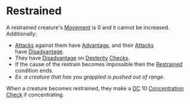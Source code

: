 # Restrained

A restrained creature's [Movement](../Combat/Movement.md) is 0 and it cannot be increased. Additionally:

- [Attacks](../Combat/Attack.md) against them have [Advantage](../Die%20Rolling%20Mechanics/Advantage.md), and their [Attacks](../Combat/Attack.md) have [Disadvantage](../Die%20Rolling%20Mechanics/Disadvantage.md).
- They have [Disadvantage](../Die%20Rolling%20Mechanics/Disadvantage.md) on [Dexterity](../../Player%20Characters/The%20Ability%20Scores/Dexterity.md) [Checks](../Core%20Procedures/Check.md).
- If the cause of the restrain becomes impossible then the [Restrained](Restrained.md) condition ends.
- *Ex. a creature that has you grappled is pushed out of range*.

When a creature becomes restrained, they make a [DC](../Core%20Procedures/DC.md) 10 [Concentration](../../Magic/Spells/Concentration.md) [Check](../Core%20Procedures/Check.md) if concentrating.
